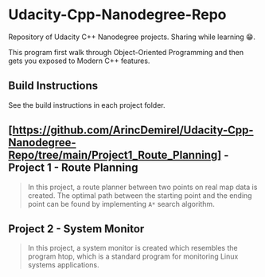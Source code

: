 # Udacity-Cpp-Nanodegree-Repo

Repository of Udacity C++ Nanodegree projects. 
Sharing while learning 😁.

This program first walk through Object-Oriented Programming and then gets you exposed to Modern C++ features.

## Build Instructions

See the build instructions in each project folder.

## [https://github.com/ArincDemirel/Udacity-Cpp-Nanodegree-Repo/tree/main/Project1_Route_Planning] - Project 1 - Route Planning

> In this project, a route planner between two points on real map data is created. The optimal path between the starting point and the ending point can be found by implementing  `A*` search algorithm.

## Project 2 - System Monitor

> In this project, a system monitor is created which resembles the program htop, which is a standard program for monitoring Linux systems applications.
    
